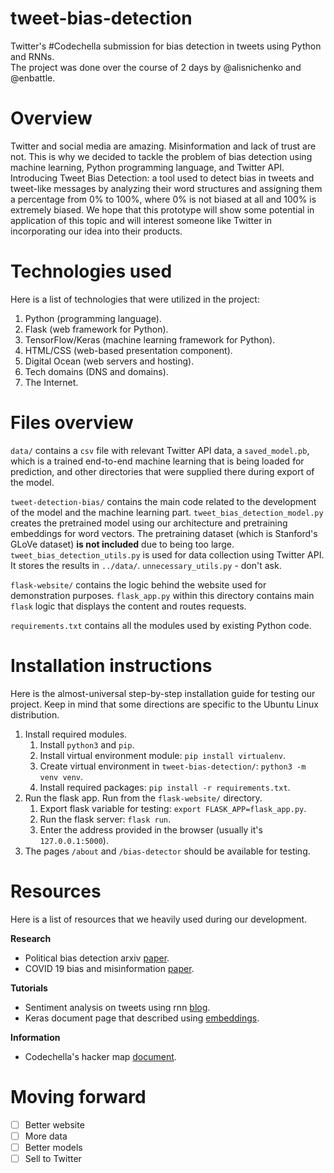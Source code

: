 # tweet-bias-detection
Twitter's #Codechella submission for bias detection in tweets using Python and RNNs.  
The project was done over the course of 2 days by @alisnichenko and @enbattle.

# Overview
Twitter and social media are amazing. Misinformation and lack of trust are not. This is why we decided to tackle the problem of bias detection using machine learning, Python programming language, and Twitter API. Introducing Tweet Bias Detection: a tool used to detect bias in tweets and tweet-like messages by analyzing their word structures and assigning them a percentage from 0% to 100%, where 0% is not biased at all and 100% is extremely biased. We hope that this prototype will show some potential in application of this topic and will interest someone like Twitter in incorporating our idea into their products.

# Technologies used
Here is a list of technologies that were utilized in the project:

1. Python (programming language).
2. Flask (web framework for Python).
3. TensorFlow/Keras (machine learning framework for Python).
4. HTML/CSS (web-based presentation component).
5. Digital Ocean (web servers and hosting).
6. Tech domains (DNS and domains).
7. The Internet.

# Files overview
`data/` contains a `csv` file with relevant Twitter API data, a `saved_model.pb`, which is a trained end-to-end machine learning that is being loaded for prediction, and other directories that were supplied there during export of the model.  

`tweet-detection-bias/` contains the main code related to the development of the model and the machine learning part. `tweet_bias_detection_model.py` creates the pretrained model using our architecture and pretraining embeddings for word vectors. The pretraining dataset (which is Stanford's GLoVe dataset) **is not included** due to being too large. `tweet_bias_detection_utils.py` is used for data collection using Twitter API. It stores the results in `../data/`. `unnecessary_utils.py` - don't ask.

`flask-website/` contains the logic behind the website used for demonstration purposes. `flask_app.py` within this directory contains main `flask` logic that displays the content and routes requests.

`requirements.txt` contains all the modules used by existing Python code.

# Installation instructions
Here is the almost-universal step-by-step installation guide for testing our project. Keep in mind that some directions are specific to the Ubuntu Linux distribution.  

1. Install required modules.
    1. Install `python3` and `pip`.
    2. Install virtual environment module: `pip install virtualenv`.
    3. Create virtual environment in `tweet-bias-detection/`: `python3 -m venv venv`.
    4. Install required packages: `pip install -r requirements.txt`.
2. Run the flask app. Run from the `flask-website/` directory.
    1. Export flask variable for testing: `export FLASK_APP=flask_app.py`.
    2. Run the flask server: `flask run`.
    3. Enter the address provided in the browser (usually it's `127.0.0.1:5000`).
3. The pages `/about` and `/bias-detector` should be available for testing.

# Resources
Here is a list of resources that we heavily used during our development.

**Research**
- Political bias detection arxiv [paper](https://arxiv.org/pdf/2010.10652.pdf).
- COVID 19 bias and misinformation [paper](https://arxiv.org/pdf/2003.12309.pdf).

**Tutorials**
- Sentiment analysis on tweets using rnn [blog](https://medium.com/@gabriel.mayers/sentiment-analysis-from-tweets-using-recurrent-neural-networks-ebf6c202b9d5).
- Keras document page that described using [embeddings](https://keras.io/examples/nlp/pretrained_word_embeddings/).

**Information**
- Codechella's hacker map [document](https://www.notion.so/Codechella-Hacker-Map-1bc32d1fba4547ed98d81cc3ca31dfb3).

# Moving forward
- [ ] Better website
- [ ] More data
- [ ] Better models
- [ ] Sell to Twitter
